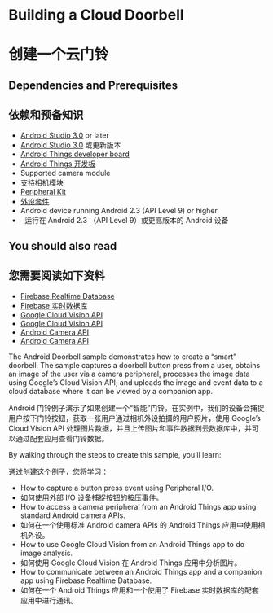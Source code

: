 # Building a Cloud Doorbell

# 创建一个云门铃

## Dependencies and Prerequisites

## 依赖和预备知识

*   [Android Studio 3.0](https://developer.android.google.cn/studio/index.html) or later
*   [Android Studio 3.0](https://developer.android.google.cn/studio/index.html)  或更新版本
*   [Android Things developer board](../../hardware/developer-kits.html)
*   [Android Things 开发板](../../hardware/developer-kits.html)
*   Supported camera module
*   支持相机模块
*   [Peripheral Kit](../../hardware/developer-kits.html#featured_peripherals)
*   [外设套件](../../hardware/developer-kits.html#featured_peripherals)
*   Android device running Android 2.3 (API Level 9) or higher
*   运行在 Android 2.3 （API Level 9）或更高版本的 Android 设备

## You should also read

## 您需要阅读如下资料

*   [Firebase Realtime Database](https://firebase.google.cn/docs/database/)
*   [Firebase 实时数据库](https://firebase.google.cn/docs/database/)
*   [Google Cloud Vision API](https://cloud.google.com/vision/)
*   [Google Cloud Vision API](https://cloud.google.com/vision/)
*   [Android Camera API](https://developer.android.google.cn/reference/android/hardware/camera2/package-summary.html)
*   [Android Camera API](https://developer.android.google.cn/reference/android/hardware/camera2/package-summary.html)

The Android Doorbell sample demonstrates how to create a “smart” doorbell. The sample captures a doorbell button press from a user, obtains an image of the user via a camera peripheral, processes the image data using Google’s Cloud Vision API, and uploads the image and event data to a cloud database where it can be viewed by a companion app.

Android 门铃例子演示了如果创建一个“智能”门铃。在实例中，我们的设备会捕捉用户按下门铃按钮，获取一张用户通过相机外设拍摄的用户照片，使用 Google’s Cloud Vision API 处理图片数据，并且上传图片和事件数据到云数据库中，并可以通过配套应用查看门铃数据。

By walking through the steps to create this sample, you’ll learn:

通过创建这个例子，您将学习：

*   How to capture a button press event using Peripheral I/O.
*   如何使用外部 I/O 设备捕捉按钮的按压事件。
*   How to access a camera peripheral from an Android Things app using standard Android camera APIs.
*   如何在一个使用标准 Android camera APIs 的 Android Things 应用中使用相机外设。
*   How to use Google Cloud Vision from an Android Things app to do image analysis.
*   如何使用 Google Cloud Vision 在 Android Things 应用中分析图片。
*   How to communicate between an Android Things app and a companion app using Firebase Realtime Database.
*   如何在一个 Android Things 应用和一个使用了 Firebase 实时数据库的配套应用中进行通讯。


